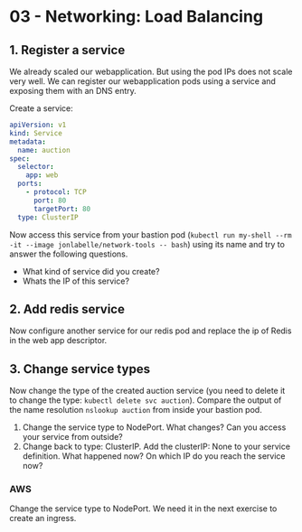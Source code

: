 # 03 - Networking: Load Balancing

## 1. Register a service

We already scaled our webapplication. But using the pod IPs does not scale very well. We can register our webapplication pods using a service and exposing them with an DNS entry.

Create a service:

```yml
apiVersion: v1
kind: Service
metadata:
  name: auction
spec:
  selector:
    app: web
  ports:
    - protocol: TCP
      port: 80
      targetPort: 80
  type: ClusterIP
```

Now access this service from your bastion pod (`kubectl run my-shell --rm -it --image jonlabelle/network-tools -- bash`) using its name and try to answer the following questions.

- What kind of service did you create?
- Whats the IP of this service?

## 2. Add redis service

Now configure another service for our redis pod and replace the ip of Redis in the web app descriptor.

## 3. Change service types

Now change the type of the created auction service (you need to delete it to change the type: `kubectl delete svc auction`). Compare the output of the name resolution `nslookup auction` from inside your bastion pod.

1. Change the service type to NodePort. What changes? Can you access your service from outside?
2. Change back to type: ClusterIP. Add the clusterIP: None to your service definition. What happened now? On which IP do you reach the service now?

### AWS
Change the service type to NodePort. We need it in the next exercise to create an ingress.
